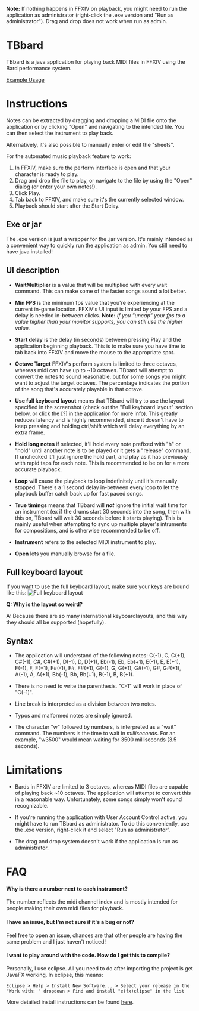 **Note:** If nothing happens in FFXIV on playback, you might need to run the application as administrator (right-click the .exe version and "Run as administrator"). Drag and drop does not work when run as admin.

# TBbard

TBbard is a java application for playing back MIDI files in FFXIV using the Bard performance system. 

[Example Usage](https://i.imgur.com/69lORVy.gifv)


# Instructions

Notes can be extracted by dragging and dropping a MIDI file onto the application or by clicking "Open" and navigating to the intended file. You can then select the instrument to play back.

Alternatively, it's also possible to manually enter or edit the "sheets".

For the automated music playback feature to work:
1. In FFXIV, make sure the perform interface is open and that your character is ready to play.
2. Drag and drop the file to play, or navigate to the file by using the "Open" dialog (or enter your own notes!).
3. Click Play.
4. Tab back to FFXIV, and make sure it's the currently selected window.
5. Playback should start after the Start Delay.

## Exe or jar

The .exe version is just a wrapper for the .jar version. It's mainly intended as a convenient way to quickly run the application as admin. You still need to have java installed!

## UI description

* **WaitMultiplier** is a value that will be multiplied with every wait command. This can make some of the faster songs sound a lot better. 

* **Min FPS** is the minimum fps value that you're experiencing at the current in-game location. FFXIV's UI input is limited by your FPS and a delay is needed in-between clicks. **Note:** *If you "uncap" your fps to a value higher than your monitor supports, you can still use the higher value.*

* **Start delay** is the delay (in seconds) between pressing Play and the application beginning playback. This is to make sure you have time to tab back into FFXIV and move the mouse to the appropriate spot.

* **Octave Target** FFXIV's perform system is limited to three octaves, whereas midi can have up to ~10 octaves. TBbard will attempt to convert the notes to sound reasonable, but for some songs you might want to adjust the target octaves. The percentage indicates the portion of the song that's accurately playable in that octave.

* **Use full keyboard layout** means that TBbard will try to use the layout specified in the screenshot (check out the "Full keyboard layout" section below, or click the [?] in the application for more info). This greatly reduces latency and is highly recommended, since it doesn't have to keep pressing and holding ctrl/shift which will delay everything by an extra frame.

* **Hold long notes** if selected, it'll hold every note prefixed with "h" or "hold" until another note is to be played or it gets a "release" command. If unchecked it'll just ignore the hold part, and play as it has previously with rapid taps for each note. This is recommended to be on for a more accurate playback.

* **Loop** will cause the playback to loop indefinitely until it's manually stopped. There's a 1 second delay in-between every loop to let the playback buffer catch back up for fast paced songs.

* **True timings** means that TBbard will __*not*__ ignore the initial wait time for an instrument (ex if the drums start 30 seconds into the song, then with this on, TBbard will wait 30 seconds before it starts playing). This is mainly useful when attempting to sync up multiple player's intruments for compositions, and is otherwise recommended to be off.

* **Instrument** refers to the selected MIDI instrument to play.

* **Open** lets you manually browse for a file.



## Full keyboard layout
If you want to use the full keyboard layout, make sure your keys are bound like this:
![Full keyboard layout](https://i.imgur.com/bGUNHwL.png)

**Q: Why is the layout so weird?**

A: Because there are so many international keyboardlayouts, and this way they should all be supported (hopefully). 


## Syntax


* The application will understand of the following notes: C(-1), C, C(+1), C#(-1), C#, C#(+1), D(-1), D, D(+1), Eb(-1), Eb, Eb(+1), E(-1), E, E(+1), F(-1), F, F(+1), F#(-1), F#, F#(+1), G(-1), G, G(+1), G#(-1), G#, G#(+1), A(-1), A, A(+1), Bb(-1), Bb, Bb(+1), B(-1), B, B(+1).

* There is no need to write the parenthesis. "C-1" will work in place of "C(-1)".

* Line break is interpreted as a division between two notes. 

* Typos and malformed notes are simply ignored.

* The character "w" followed by numbers, is interpreted as a "wait" command. The numbers is the time to wait in *milliseconds*. For an example, "w3500" would mean waiting for 3500 milliseconds (3.5 seconds).

# Limitations

* Bards in FFXIV are limited to 3 octaves, whereas MIDI files are capable of playing back ~10 octaves. The application will attempt to convert this in a reasonable way. Unfortunately, some songs simply won't sound recognizable.

* If you're running the application with User Account Control active, you might have to run TBbard as administrator. To do this conveniently, use the .exe version, right-click it and select "Run as administrator".

* The drag and drop system doesn't work if the application is run as administrator.


# FAQ

#### Why is there a number next to each instrument?

The number reflects the midi channel index and is mostly intended for people making their own midi files for playback.


#### I have an issue, but I'm not sure if it's a bug or not?

Feel free to open an issue, chances are that other people are having the same problem and I just haven't noticed!


#### I want to play around with the code. How do I get this to compile?

Personally, I use eclipse. All you need to do after importing the project is get JavaFX working. In eclipse, this means: 

```
Eclipse > Help > Install New Software... > Select your release in the "Work with: " dropdown > Find and install "e(fx)clipse" in the list
``` 

More detailed install instructions can be found [here](http://www.eclipse.org/efxclipse/install.html).

